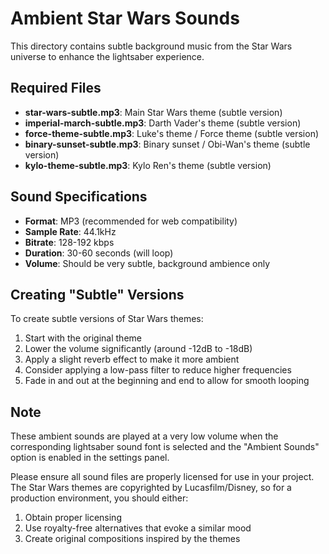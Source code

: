 # Ambient Star Wars Sounds

This directory contains subtle background music from the Star Wars universe to enhance the lightsaber experience.

## Required Files

- **star-wars-subtle.mp3**: Main Star Wars theme (subtle version)
- **imperial-march-subtle.mp3**: Darth Vader's theme (subtle version)
- **force-theme-subtle.mp3**: Luke's theme / Force theme (subtle version)
- **binary-sunset-subtle.mp3**: Binary sunset / Obi-Wan's theme (subtle version)
- **kylo-theme-subtle.mp3**: Kylo Ren's theme (subtle version)

## Sound Specifications

- **Format**: MP3 (recommended for web compatibility)
- **Sample Rate**: 44.1kHz
- **Bitrate**: 128-192 kbps
- **Duration**: 30-60 seconds (will loop)
- **Volume**: Should be very subtle, background ambience only

## Creating "Subtle" Versions

To create subtle versions of Star Wars themes:
1. Start with the original theme
2. Lower the volume significantly (around -12dB to -18dB)
3. Apply a slight reverb effect to make it more ambient
4. Consider applying a low-pass filter to reduce higher frequencies
5. Fade in and out at the beginning and end to allow for smooth looping

## Note

These ambient sounds are played at a very low volume when the corresponding lightsaber sound font is selected and the "Ambient Sounds" option is enabled in the settings panel.

Please ensure all sound files are properly licensed for use in your project. The Star Wars themes are copyrighted by Lucasfilm/Disney, so for a production environment, you should either:
1. Obtain proper licensing
2. Use royalty-free alternatives that evoke a similar mood
3. Create original compositions inspired by the themes 
